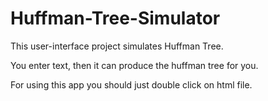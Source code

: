 # Huffman-Tree-Simulator
This user-interface project simulates Huffman Tree.


You enter text, then it can produce the huffman tree for you.

For using this app you should just double click on html file.


